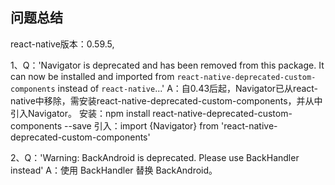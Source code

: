 ## 问题总结
react-native版本：0.59.5,

1、Q：'Navigator is deprecated and has been removed from this package. It can now be installed and imported from `react-native-deprecated-custom-components` instead of `react-native`...'
A：自0.43后起，Navigator已从react-native中移除，需安装react-native-deprecated-custom-components，并从中引入Navigator。
安装：npm install react-native-deprecated-custom-components --save
引入：import {Navigator} from 'react-native-deprecated-custom-components'

2、Q：'Warning: BackAndroid is deprecated. Please use BackHandler instead'
A：使用 BackHandler 替换 BackAndroid。

